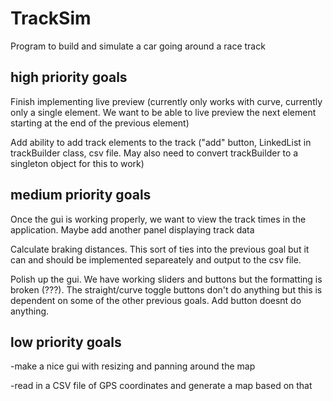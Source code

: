 # TrackSim
Program to build and simulate a car going around a race track

high priority goals
-----

  Finish implementing live preview (currently only works with curve, currently only a single element. We want to be able to live preview the next element starting at the end of the previous element)
  
  Add ability to add track elements to the track ("add" button, LinkedList in trackBuilder class, csv file. May also need to convert trackBuilder to a singleton object for this to work)


medium priority goals
-----

  Once the gui is working properly, we want to view the track times in the application. Maybe add another panel displaying track data
  
  Calculate braking distances. This sort of ties into the previous goal but it can and should be implemented separeately and output to the csv file. 
  
  Polish up the gui. We have working sliders and buttons but the formatting is broken (???). The straight/curve toggle buttons don't do anything but this is dependent on some of the other previous goals. Add button doesnt do anything.



low priority goals
-----
-make a nice gui with resizing and panning around the map 

-read in a CSV file of GPS coordinates and generate a map based on that
